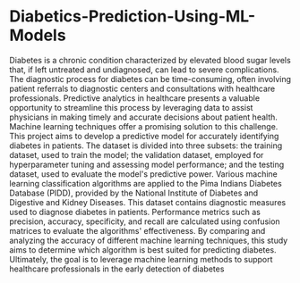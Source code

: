 # Diabetics-Prediction-Using-ML-Models


Diabetes is a chronic condition characterized by elevated blood sugar levels that, if left untreated and undiagnosed, can lead to severe complications. The diagnostic process for diabetes can be time-consuming, often involving patient referrals to diagnostic centers and consultations with healthcare professionals. Predictive analytics in healthcare presents a valuable opportunity to streamline this process by leveraging data to assist physicians in making timely and accurate decisions about patient health. Machine learning techniques offer a promising solution to this challenge.
This project aims to develop a predictive model for accurately identifying diabetes in patients. The dataset is divided into three subsets: the training dataset, used to train the model; the validation dataset, employed for hyperparameter tuning and assessing model performance; and the testing dataset, used to evaluate the model's predictive power. Various machine learning classification algorithms are applied to the Pima Indians Diabetes Database (PIDD), provided by the National Institute of Diabetes and Digestive and Kidney Diseases. This dataset contains diagnostic measures used to diagnose diabetes in patients. Performance metrics such as precision, accuracy, specificity, and recall are calculated using confusion matrices to evaluate the algorithms' effectiveness.
By comparing and analyzing the accuracy of different machine learning techniques, this study aims to determine which algorithm is best suited for predicting diabetes. Ultimately, the goal is to leverage machine learning methods to support healthcare professionals in the early detection of diabetes
